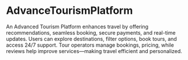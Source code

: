 # AdvanceTourismPlatform
An Advanced Tourism Platform enhances travel by offering recommendations, seamless booking, secure payments, and real-time updates. Users can explore destinations, filter options, book tours, and access 24/7 support. Tour operators manage bookings, pricing, while reviews help improve services—making travel efficient and personalized.
